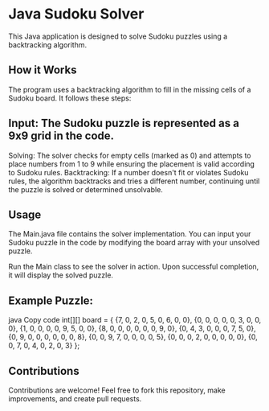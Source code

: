# Java Sudoku Solver
This Java application is designed to solve Sudoku puzzles using a backtracking algorithm.

## How it Works
The program uses a backtracking algorithm to fill in the missing cells of a Sudoku board. It follows these steps:

## Input: The Sudoku puzzle is represented as a 9x9 grid in the code.
Solving: The solver checks for empty cells (marked as 0) and attempts to place numbers from 1 to 9 while ensuring the placement is valid according to Sudoku rules.
Backtracking: If a number doesn't fit or violates Sudoku rules, the algorithm backtracks and tries a different number, continuing until the puzzle is solved or determined unsolvable.
## Usage
The Main.java file contains the solver implementation. You can input your Sudoku puzzle in the code by modifying the board array with your unsolved puzzle.

Run the Main class to see the solver in action. Upon successful completion, it will display the solved puzzle.

## Example Puzzle:
java
Copy code
int[][] board = {
    {7, 0, 2, 0, 5, 0, 6, 0, 0},
    {0, 0, 0, 0, 0, 3, 0, 0, 0},
    {1, 0, 0, 0, 0, 9, 5, 0, 0},
    {8, 0, 0, 0, 0, 0, 0, 9, 0},
    {0, 4, 3, 0, 0, 0, 7, 5, 0},
    {0, 9, 0, 0, 0, 0, 0, 0, 8},
    {0, 0, 9, 7, 0, 0, 0, 0, 5},
    {0, 0, 0, 2, 0, 0, 0, 0, 0},
    {0, 0, 7, 0, 4, 0, 2, 0, 3}
};
## Contributions
Contributions are welcome! Feel free to fork this repository, make improvements, and create pull requests.
